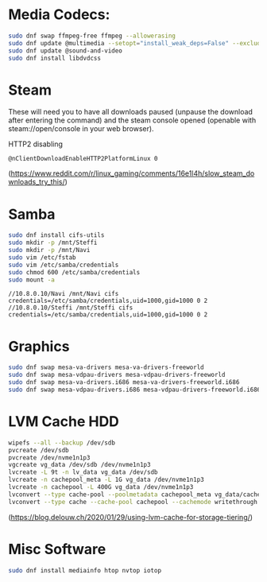 
# Media Codecs:

```bash
sudo dnf swap ffmpeg-free ffmpeg --allowerasing
sudo dnf update @multimedia --setopt="install_weak_deps=False" --exclude=PackageKit-gstreamer-plugin
sudo dnf update @sound-and-video
sudo dnf install libdvdcss
```

# Steam

These will need you to have all downloads paused (unpause the download after entering the command) and the steam console opened (openable with steam://open/console in your web browser).

HTTP2 disabling

```
@nClientDownloadEnableHTTP2PlatformLinux 0 
```

(https://www.reddit.com/r/linux_gaming/comments/16e1l4h/slow_steam_downloads_try_this/)


# Samba

```bash
sudo dnf install cifs-utils
sudo mkdir -p /mnt/Steffi
sudo mkdir -p /mnt/Navi
sudo vim /etc/fstab
sudo vim /etc/samba/credentials
sudo chmod 600 /etc/samba/credentials
sudo mount -a
```

```
//10.8.0.10/Navi /mnt/Navi cifs credentials=/etc/samba/credentials,uid=1000,gid=1000 0 2
//10.8.0.10/Steffi /mnt/Steffi cifs credentials=/etc/samba/credentials,uid=1000,gid=1000 0 2
```

# Graphics

```bash
sudo dnf swap mesa-va-drivers mesa-va-drivers-freeworld
sudo dnf swap mesa-vdpau-drivers mesa-vdpau-drivers-freeworld
sudo dnf swap mesa-va-drivers.i686 mesa-va-drivers-freeworld.i686
sudo dnf swap mesa-vdpau-drivers.i686 mesa-vdpau-drivers-freeworld.i686
```

# LVM Cache HDD

```bash
wipefs --all --backup /dev/sdb
pvcreate /dev/sdb
pvcreate /dev/nvme1n1p3
vgcreate vg_data /dev/sdb /dev/nvme1n1p3
lvcreate -L 9t -n lv_data vg_data /dev/sdb
lvcreate -n cachepool_meta -L 1G vg_data /dev/nvme1n1p3
lvcreate -n cachepool -L 400G vg_data /dev/nvme1n1p3
lvconvert --type cache-pool --poolmetadata cachepool_meta vg_data/cachepool
lvconvert --type cache --cache-pool cachepool --cachemode writethrough vg_data/lv_data
```

(https://blog.delouw.ch/2020/01/29/using-lvm-cache-for-storage-tiering/)


# Misc Software

```bash
sudo dnf install mediainfo htop nvtop iotop
```


